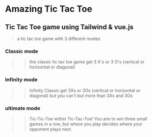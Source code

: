 # Amazing Tic Tac Toe

## Tic Tac Toe game using Tailwind & vue.js

> a tic tac toe game with 3 different modes

### Classic mode

>> the classic tic tac toe game
>> get 3 X's or 3 O's (vertical or horizontal or diagonal)

### Infinity mode

>> Infinity Classic 
>> get 3Xs or 3Os (vertical or horizontal or diagonal) but you can't but more than 3Xs and 3Os

### ultimate mode

>> Tic-Tic-Toe within Tic-Tac-Toe!
>> You aim to win three small games in a row, but where you play decides where your opponent plays next.
